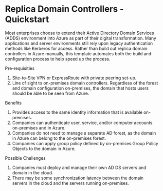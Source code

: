 # Replica Domain Controllers - Quickstart

Most enterprises choose to extend their Active Directory Domain Services (ADDS) environment into Azure as part of their digital transformation. Many applications and server environments still rely upon legacy authentication methods like Kerberos for access. Rather than build out replica domain controllers in Azure manually, this template automates both the build and configuration process to help speed up the process. 

Pre-requisities
1) Site-to-Site VPN or ExpressRoute with private peering set-up.
2) Line of sight to on-premises domain controllers. Regardless of the forest and domain configuration on-premises, the domain that hosts users should be able to be seen from Azure.

Benefits

1) Provides access to the same identity information that is available on-premises.
2) Companies can authenticate user, service, and/or computer accounts on-premises and in Azure.
3) Companies do not need to manage a separate AD forest, as the domain in Azure can belong to the on-premises forest.
4) Companies can apply group policy defined by on-premises Group Policy Objects to the domain in Azure.

Possible Challenges

1) Companies must deploy and manage their own AD DS servers and domain in the cloud.
2) There may be some synchronization latency between the domain servers in the cloud and the servers running on-premises.

